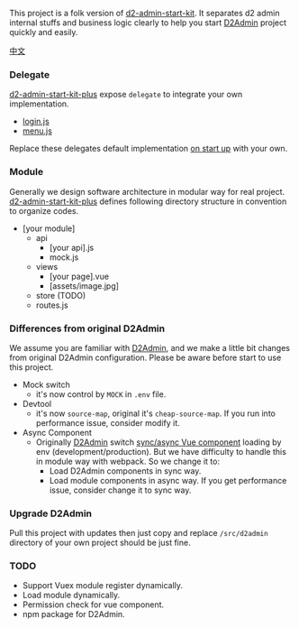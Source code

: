 This project is a folk version of [d2-admin-start-kit](https://github.com/d2-projects/d2-admin-start-kit).
It separates d2 admin internal stuffs and business logic clearly to
help you start [D2Admin](https://github.com/d2-projects/d2-admin) project quickly and easily.
 
 [中文](README.zh.md)
 
### Delegate
[d2-admin-start-kit-plus](https://github.com/hank-cp/d2-admin-start-kit-plus) expose
`delegate` to integrate your own implementation.
* [login.js](/src/d2admin/delegate/login.js) 
* [menu.js](/src/d2admin/delegate/menu.js)

Replace these delegates default implementation [on start up](/src/main.js) with
your own.

### Module
Generally we design software architecture in modular way for real project.
[d2-admin-start-kit-plus](https://github.com/hank-cp/d2-admin-start-kit-plus)
defines following directory structure in convention to organize codes.
* [your module]
    * api
        * [your api].js
        * mock.js
    * views
        * [your page].vue
        * [assets/image.jpg]
    * store (TODO) 
    * routes.js
    
### Differences from original D2Admin
We assume you are familiar with [D2Admin](https://github.com/d2-projects/d2-admin), 
and we make a little bit changes from original D2Admin configuration. Please be aware
before start to use this project.
* Mock switch
    * it's now control by `MOCK` in `.env` file.
* Devtool
    * it's now `source-map`, original it's `cheap-source-map`. If you run into
    performance issue, consider modify it.
* Async Component
    * Originally [D2Admin](https://github.com/d2-projects/d2-admin) switch
    [sync/async Vue component](https://vuejs.org/v2/guide/components-dynamic-async.html) 
    loading by env (development/production). But we
    have difficulty to handle this in module way with webpack. So we change it to:
        * Load D2Admin components in sync way.
        * Load module components in async way. If you get performance issue,
        consider change it to sync way.
    
### Upgrade D2Admin
Pull this project with updates then just copy and replace `/src/d2admin` directory 
of your own project should be just fine. 

### TODO
* Support Vuex module register dynamically.
* Load module dynamically.
* Permission check for vue component.
* npm package for D2Admin.
